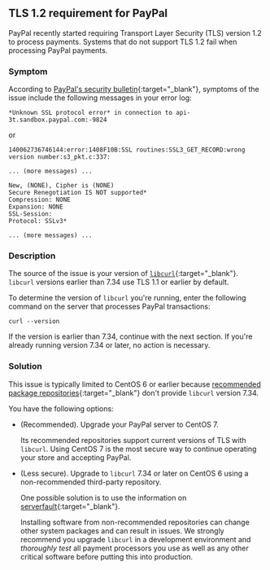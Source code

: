 <div markdown="1">

## TLS 1.2 requirement for PayPal
PayPal recently started requiring Transport Layer Security (TLS) version 1.2 to process payments. Systems that do not support TLS 1.2 fail when processing PayPal payments.

### Symptom
According to [PayPal's security bulletin](https://www.paypal.com/uk/webapps/mpp/ssl-security-update){:target="_blank"}, symptoms of the issue include the following messages in your error log:

	*Unknown SSL protocol error* in connection to api-3t.sandbox.paypal.com:-9824

or

	140062736746144:error:1408F10B:SSL routines:SSL3_GET_RECORD:wrong version number:s3_pkt.c:337:
	
	... (more messages) ...
	
	New, (NONE), Cipher is (NONE)
	Secure Renegotiation IS NOT supported*
	Compression: NONE
	Expansion: NONE
	SSL-Session:
	Protocol: SSLv3*

	... (more messages) ...

### Description
The source of the issue is your version of [`libcurl`](https://curl.haxx.se/libcurl/c/CURLOPT_SSLVERSION.html){:target="_blank"}. `libcurl` versions earlier than 7.34 use TLS 1.1 or earlier by default. 

To determine the version of `libcurl` you're running, enter the following command on the server that processes PayPal transactions:

	curl --version

If the version is earlier than 7.34, continue with the next section. If you're already running version 7.34 or later, no action is necessary.

### Solution
This issue is typically limited to CentOS 6 or earlier because [recommended package repositories](https://wiki.centos.org/AdditionalResources/Repositories){:target="_blank"} don't provide `libcurl` version 7.34.

You have the following options:

*	(Recommended). Upgrade your PayPal server to CentOS 7. 

	Its recommended repositories support current versions of TLS with `libcurl`. Using CentOS 7 is the most secure way to continue operating your store and accepting PayPal.
*	(Less secure). Upgrade to `libcurl` 7.34 or later on CentOS 6 using a non-recommended third-party repository.

	One possible solution is to use the information on [serverfault](http://serverfault.com/questions/321321/upgrade-curl-to-latest-on-centos){:target="_blank"}.

	<div class="bs-callout bs-callout-warning">
    	<p>Installing software from non-recommended repositories can change other system packages and can result in issues. We strongly recommend you upgrade <code>libcurl</code> in a development environment and <em>thoroughly test</em> all payment processors you use as well as any other critical software before putting this into production.</p>
	</div>





